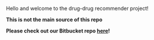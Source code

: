 Hello and welcome to the drug-drug recommender project!

**This is not the main source of this repo**

__Please check out our Bitbucket repo [here](https://bitbucket.org/drugdrug224w/drugdrug/src/master/)!__

